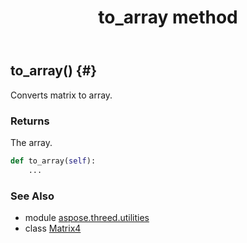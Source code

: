 ﻿---
title: to_array method
second_title: Aspose.3D for Python via .NET API References
description: 
type: docs
weight: 100
url: /python-net/aspose.threed.utilities/matrix4/to_array/
is_root: false
---

## to_array() {#}

Converts matrix to array.

### Returns 


The array.


```python
def to_array(self):
    ...
```





### See Also
* module [aspose.threed.utilities](../../)
* class [Matrix4](/3d/python-net/aspose.threed.utilities/matrix4)
